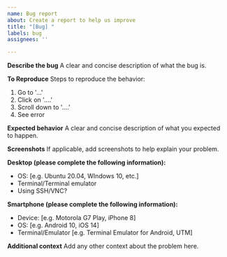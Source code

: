 ```yaml
---
name: Bug report
about: Create a report to help us improve
title: "[Bug] "
labels: bug
assignees: ''

---
```


**Describe the bug**
A clear and concise description of what the bug is.

**To Reproduce**
Steps to reproduce the behavior:
1. Go to '...'
2. Click on '....'
3. Scroll down to '....'
4. See error

**Expected behavior**
A clear and concise description of what you expected to happen.

**Screenshots**
If applicable, add screenshots to help explain your problem.

**Desktop (please complete the following information):**
 - OS: [e.g. Ubuntu 20.04, WIndows 10, etc.]
- Terminal/Terminal emulator
- Using SSH/VNC?

**Smartphone (please complete the following information):**
 - Device: [e.g. Motorola G7 Play, iPhone 8]
 - OS: [e.g. Android 10, iOS 14]
 - Terminal/Emulator [e.g. Terminal Emulator for Android, UTM]

**Additional context**
Add any other context about the problem here.
